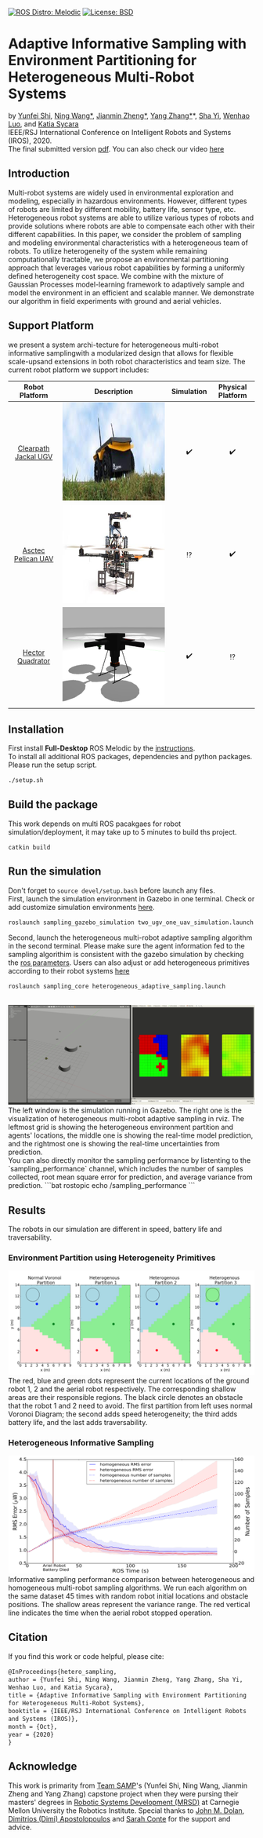 [![ROS Distro: Melodic](https://img.shields.io/badge/ROS-Melodic-blue.svg)](http://wiki.ros.org/melodic)
[![License: BSD](https://img.shields.io/badge/License-BSD-yellow.svg)](./LICENSE) <br/>

# Adaptive Informative Sampling with Environment Partitioning for Heterogeneous Multi-Robot Systems #
by [Yunfei Shi](https://www.linkedin.com/in/shi-yunfei/), [Ning Wang*](https://www.linkedin.com/in/ning-wang-cmu/), [Jianmin Zheng*](https://www.linkedin.com/in/jianmimzheng/), [Yang Zhang*](https://www.linkedin.com/in/yang-zhang-cmu/)*, [Sha Yi](https://www.ri.cmu.edu/ri-people/yisha-sha-yi/), [Wenhao Luo](http://www.contrib.andrew.cmu.edu/~wenhaol/), and [Katia Sycara](https://www.ri.cmu.edu/ri-faculty/katia-sycara/) <br/>
IEEE/RSJ International Conference on Intelligent Robots and Systems (IROS), 2020. <br/>
The final submitted version [pdf](docs/AdaptiveInformativeSamplingwithEnvironmentPartitioningforHeterogeneousMulti-RobotSystems.pdf). You can also check our video [here](https://drive.google.com/file/d/1uPgnyV66UEWomSi_KKH2vZLEvRN9gDTj/view?usp=sharing)

## Introduction ##
Multi-robot systems are widely used in environmental exploration and modeling, especially in hazardous environments. However, different types of robots are limited by different mobility, battery life, sensor type, etc. Heterogeneous robot systems are able to utilize various types of robots and provide solutions where robots are able to compensate each other with their different capabilities. In this paper, we consider the problem of sampling and modeling environmental characteristics with a heterogeneous team of robots. To utilize heterogeneity of the system while remaining computationally tractable, we propose an environmental partitioning approach that leverages various robot capabilities by forming a uniformly defined heterogeneity cost space. We combine with the mixture of Gaussian Processes model-learning framework to adaptively sample and model the environment in an efficient and scalable manner. We demonstrate our algorithm in field experiments with ground and aerial vehicles.

## Support Platform ##
we present a system archi-tecture  for  heterogeneous  multi-robot  informative  samplingwith a modularized design that allows for flexible scale-upsand  extensions  in  both  robot  characteristics  and  team  size. The current robot platform we support includes:

| Robot Platform | Description | Simulation | Physical Platform|
| :-: | :-: | :-: | :-: |
|[Clearpath Jackal UGV](https://clearpathrobotics.com/jackal-small-unmanned-ground-vehicle/#:~:text=UNMANNED%20GROUND%20VEHICLE,%2Dthe%2Dbox%20autonomous%20capability) | <img src="docs/jackal.jpeg?raw=true" height="200"> |:heavy_check_mark:|:heavy_check_mark:|
|[Asctec Pelican UAV](https://mrsdprojects.ri.cmu.edu/2018teamg/documentation/asctec-pelican-uav-setup-guidance/) |<img src="docs/pelican.jpg?raw=true" height="200">|:interrobang:|:heavy_check_mark:|
|[Hector Quadrator](http://wiki.ros.org/hector_quadrotor) | <img src="docs/hector.png?raw=true" height="200"> |:heavy_check_mark:|:interrobang:|

## Installation ##
First install **Full-Desktop** ROS Melodic by the [instructions](http://wiki.ros.org/melodic/Installation/Ubuntu). <br />
To install all additional ROS packages, dependencies and python packages. Please run the setup script.
```bat
./setup.sh
```
## Build the package ##
This work depends on multi ROS pacakgaes for robot simulation/deployment, it may take up to 5 minutes to build ths project.
```
catkin build
```
## Run the simulation ##
Don't forget to `source devel/setup.bash` before launch any files. <br/>
First, launch the simulation environment in Gazebo in one terminal. Check or add customize simulation environments [here](src/sampling_gazebo_simulation/worlds).
```bat
roslaunch sampling_gazebo_simulation two_ugv_one_uav_simulation.launch
```
Second, launch the heterogeneous multi-robot adaptive sampling algorithm in the second terminal. Please make sure the agent information fed to the sampling algorithim is consistent with the gazebo simulation by checking the [ros parameters](src/sampling_core/launch/heterogeneous_adaptive_sampling.launch). Users can also adjust or add heterogeneous primitives according to their robot systems [here](src/sampling_core/config) <br/>
```bat
roslaunch sampling_core heterogeneous_adaptive_sampling.launch
```

<br />
<img src="docs/heterogeneous_sampling_simulation.gif?raw=true">
The left window is the simulation running in Gazebo. The right one is the visualization of heterogeneous multi-robot adaptive sampling in rviz. The leftmost grid is showing the heterogeneous environment partition and agents' locations, the middle one is showing the real-time model prediction, and the rightmost one is showing the real-time uncertainties from prediction.

<br />
You can also directly monitor the sampling performance by listenting to the `sampling_performance` channel, which includes the number of samples collected, root mean square error for prediction, and average variance from prediction.
```bat
rostopic echo /sampling_performance 
```

## Results ##
The robots in our simulation are different in speed, battery life and traversability. 

### Environment Partition using Heterogeneity Primitives ###
<img src="docs/partition.png?raw=true">
The red, blue and green dots represent the current locations of the ground robot 1, 2 and the aerial robot respectively. The corresponding shallow areas are their responsible regions. The black circle denotes an obstacle that the robot 1 and 2 need to avoid. The first partition from left uses normal Voronoi Diagram; the second adds speed heterogeneity; the third adds battery life, and the last adds traversability.

### Heterogeneous Informative Sampling ###
<img src="docs/result_fig4.png?raw=true">
Informative sampling performance comparison between heterogeneous and homogeneous multi-robot sampling algorithms. We run each algorithm on the same dataset 45 times with random robot initial locations and obstacle positions. The shallow areas represent the variance range. The red vertical line indicates the time when the aerial robot stopped operation.

## Citation ##
If you find this work or code helpful, please cite:
```
@InProceedings{hetero_sampling,
author = {Yunfei Shi, Ning Wang, Jianmin Zheng, Yang Zhang, Sha Yi, Wenhao Luo, and Katia Sycara},
title = {Adaptive Informative Sampling with Environment Partitioning for Heterogeneous Multi-Robot Systems},
booktitle = {IEEE/RSJ International Conference on Intelligent Robots and Systems (IROS)},
month = {Oct},
year = {2020}
}
```

## Acknowledge ##
This work is primarity from [Team SAMP](https://mrsdprojects.ri.cmu.edu/2018teamg/)'s (Yunfei Shi, Ning Wang, Jianmin Zheng and Yang Zhang) capstone project when they were pursing their masters' degrees in [Robotic Systems Development (MRSD)](https://mrsd.ri.cmu.edu/) at Carnegie Mellon University the Robotics Institute. Special thanks to [John M. Dolan](https://www.ri.cmu.edu/ri-faculty/john-m-dolan/), [Dimitrios (Dimi) Apostolopoulos](https://www.ri.cmu.edu/ri-faculty/dimitrios-dimi-apostolopoulos/) and [Sarah Conte](https://www.ri.cmu.edu/ri-people/sarah-conte/) for the support and advice.
